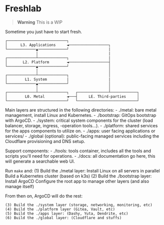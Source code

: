 # Freshlab


> **Warning**
> This is a WIP

Sometime you just have to start fresh.  

```shell
┌───────────────────────────┐
│      L3. Applications     ◄──────────────────┐
└─────────────▲─────────────┘                  |
              │                                |
┌─────────────┴─────────────┐                  |
│       L2. Platform        ◄──────────────────┤
└─────────────▲─────────────┘                  │
              │                                │
┌─────────────┴─────────────┐                  │
│        L1. System         |                  |
└─────────────▲─────────────┘                  │
              │                                │
┌─────────────┴─────────────┐   ┌──────────────┴────────────┐
│        L0. Metal          ◄───┤     LE. Third-parties     │
└───────────────────────────┘   └───────────────────────────┘
```

Main layers are structured in the following directories:
    - ./metal: bare metal management, install Linux and Kubernetes.
    - ./bootstrap: GitOps bootstrap with ArgoCD.
    - ./system: critical system components for the cluster (load balancer, storage, ingress, -operation tools...).
    - ./platform: shared services for the apps components to utilize on.
    - ./apps: user facing applications or services/
    - ./global (optional): public-facing managed services including the Cloudflare provisioning and DNS setup.

Support components:
    - ./tools: tools container, includes all the tools and scripts you'll need for operations.
    - ./docs: all documentation go here, this will generate a searchable web UI.


Run `make` and:
    (1) Build the ./metal layer:
        Install Linux on all servers in parallel
        Build a Kubernetes cluster (based on k3s)
    (2) Build the ./bootstrap layer:
        Install ArgoCD
        Configure the root app to manage other layers (and also manage itself)

From then on, ArgoCD will do the rest:

    (3) Build the ./system layer (storage, networking, monitoring, etc)
    (4) Build the ./platform layer (Gitea, Vault, etc)
    (5) Build the ./apps layer: (Dashy, Yuta, Dendrite, etc)
    (6) Build the ./global layer: (Cloudflare and stuffs)
